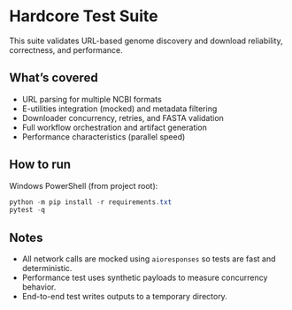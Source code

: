 # Hardcore Test Suite

This suite validates URL-based genome discovery and download reliability, correctness, and performance.

## What’s covered
- URL parsing for multiple NCBI formats
- E-utilities integration (mocked) and metadata filtering
- Downloader concurrency, retries, and FASTA validation
- Full workflow orchestration and artifact generation
- Performance characteristics (parallel speed)

## How to run

Windows PowerShell (from project root):

```powershell
python -m pip install -r requirements.txt
pytest -q
```

## Notes
- All network calls are mocked using `aioresponses` so tests are fast and deterministic.
- Performance test uses synthetic payloads to measure concurrency behavior.
- End-to-end test writes outputs to a temporary directory.
